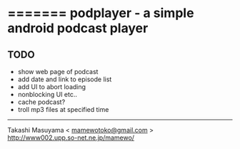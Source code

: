 =======
podplayer - a simple android podcast player
=======

## TODO
- show web page of podcast
- add date and link to episode list
- add UI to abort loading
- nonblocking UI etc..
- cache podcast?
- troll mp3 files at specified time

----
Takashi Masuyama < mamewotoko@gmail.com >  
http://www002.upp.so-net.ne.jp/mamewo/

